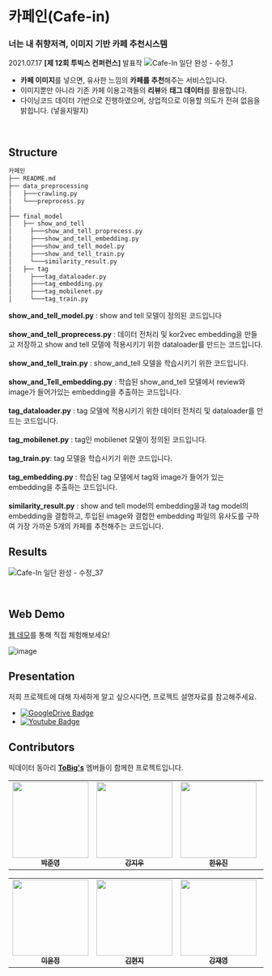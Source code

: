 # 카페인(Cafe-in)
### 너는 내 취향저격, 이미지 기반 카페 추천시스템
2021.07.17 **[제 12회 투빅스 컨퍼런스]** 발표작
![Cafe-In 일단 완성 - 수정_1](https://user-images.githubusercontent.com/67720742/125875074-9096eb63-dd38-4423-b3fd-ae7f4d504121.png)
- **카페 이미지**를 넣으면, 유사한 느낌의 **카페를 추천**해주는 서비스입니다.
- 이미지뿐만 아니라 기존 카페 이용고객들의 **리뷰**와 **태그 데이터**를 활용합니다.
- 다이닝코드 데이터 기반으로 진행하였으며, 상업적으로 이용할 의도가 전혀 없음을 밝힙니다. (넣을지말지)

<br>

## Structure

```python
카페인
├── README.md
├── data_preprocessing
│   ├───crawling.py
│   └───preprocess.py
│   
├── final_model
│   ├── show_and_tell
│     ├───show_and_tell_proprecess.py
│     ├───show_and_tell_embedding.py
│     ├───show_and_tell_model.py
│     ├───show_and_tell_train.py
│     └───similarity_result.py
│   ├── tag   
│     ├───tag_dataloader.py
│     ├───tag_embedding.py
│     ├───tag_mobilenet.py
│     └───tag_train.py

```
**show_and_tell_model.py** : show and tell 모델이 정의된 코드입니다 <br><br>
**show_and_tell_proprecess.py** : 데이터 전처리 및 kor2vec embedding을 만들고 저장하고 show and tell 모델에 적용시키기 위한 dataloader를 만드는 코드입니다. <br><br>
**show_and_tell_train.py** : show_and_tell 모델을 학습시키기 위한 코드입니다. <br><br>
**show_and_Tell_embedding.py** : 학습된 show_and_tell 모델에서 review와 image가 들어가있는 embedding을 추출하는 코드입니다. <br><br>
**tag_dataloader.py** : tag 모델에 적용시키기 위한 데이터 전처리 및 dataloader를 만드는 코드입니다.
<br><br>
**tag_mobilenet.py** : tag인 mobilenet 모델이 정의된 코드입니다.
<br><br>
**tag_train.py**: tag 모델을 학습시키기 위한 코드입니다.
<br><br>
**tag_embedding.py** : 학습된 tag 모델에서 tag와 image가 들어가 있는 embedding을 추출하는 코드입니다.
<br><br>
**similarity_result.py** : show and tell model의 embedding을과 tag model의 embedding을 결합하고, 투입된 image와 결합한 embedding 파일의 유사도를 구하여 가장 가까운 5개의 카페를 추천해주는 코드입니다.
<br>

## Results 
![Cafe-In 일단 완성 - 수정_37](https://user-images.githubusercontent.com/67720742/125879171-a50049e1-1e0a-4691-9d3b-653283caaa1d.png)

<br>

## Web Demo

[ 웹 데모](https://cafein-tobigs.netlify.app/)를 통해 직접 체험해보세요!

![image](https://user-images.githubusercontent.com/67720742/125878431-c0f9dc87-94f7-41c4-aba2-5e393b1d521a.png)


## Presentation
저희 프로젝트에 대해 자세하게 알고 싶으시다면, 프로젝트 설명자료를 참고해주세요. 
* [![GoogleDrive Badge](https://img.shields.io/badge/Presentation-405263?style=flat-square&logo=Quip&link=https://drive.google.com/file/d/1VnYsB8k4Fxu6UFhAxuTi4m01BjoH2uwS/view?usp=sharing)](https://drive.google.com/file/d/1BBPx9SF7cjF7q5UEAIsVVZp2RD5OEAl1/view?usp=sharing)
* [![Youtube Badge](https://img.shields.io/badge/Youtube-ff0000?style=flat-square&logo=youtube&link=https://youtu.be/KPS1sD_lcMc)](https://youtu.be/KPS1sD_lcMc)


## Contributors
빅데이터 동아리 **[ToBig's](http://www.datamarket.kr/xe/)** 멤버들이 함께한 프로젝트입니다.
<table>
  <tr>
    <td align="center"><a href="https://github.com/pjy970108"><img src="https://user-images.githubusercontent.com/67720742/125877128-50deb393-24ea-4ec0-a002-341f31f76156.jpg" width="150" height="150"><br /><sub><b>박준영</b></sub></td>
    <td align="center"><a href="https://github.com/jiwoo0212"><img src="https://user-images.githubusercontent.com/67720742/125877217-f8d4d731-e5a9-41f6-8820-5223a4d6b0c6.jpg" width="150" height="150"><br /><sub><b>강지우</b></sub></td>
    <td align="center"><a href="https://github.com/Yu-JIn22"><img src="https://user-images.githubusercontent.com/67720742/125877246-efaefdef-e61a-4e96-8aad-d38efa95b71e.jpg" width="150" height="150"><br /><sub><b>한유진</b></sub></td>
    <td align="center"><a href="https://github.com/YMGYM"><img src="https://user-images.githubusercontent.com/67720742/125877285-c0b3eac0-27c7-405d-85fb-2c5cf80e5c12.jpg" width="150" height="150"><br /><sub><b>안민준</b></sub></td>
  </tr>
</table>

<table>
  <tr>
    <td align="center"><a href="https://github.com/yoonj98"><img src="https://user-images.githubusercontent.com/67720742/125877317-9c91c97c-2916-4bd3-a20b-fdbe9b1dc498.jpg" width="150" height="150"><br /><sub><b>이윤정</b></sub></td>
    <td align="center"><a href="https://github.com/KimHyeon-Ji"><img src="https://user-images.githubusercontent.com/67720742/125877372-c051d315-4e93-47d1-81fb-02d0a4a2332c.jpg" width="150" height="150"><br /><sub><b>김현지</b></sub></td>
    <td align="center"><a href="https://github.com/jaeyoung-kang"><img src="https://user-images.githubusercontent.com/67720742/125877506-e74f752f-3842-47d0-ab18-13dfb6680dc2.png" width="150" height="150"><br /><sub><b>강재영</b></sub></td>
    <td align="center"><a href="https://github.com/Yu-Jin22"><img src="" width="150" height="150"><br /><sub><b>이원도</b></sub></td>
